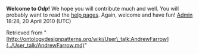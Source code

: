 __Welcome to _Odp_!__ We hope you will contribute much and well. 
You will probably want to read the [help pages](http://ontologydesignpatterns.org/wiki/Help:Contents "Help:Contents"). Again, welcome and have fun! [Admin](../User/ValentinaPresutti.md "User:ValentinaPresutti") 18:28, 20 April 2010 (UTC)





Retrieved from "[http://ontologydesignpatterns.org/wiki/User\_talk:AndrewFarrow](../User_talk/AndrewFarrow.md)"